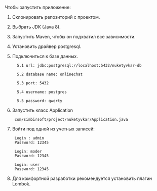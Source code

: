 
Чтобы запустить приложение:

1) Склонировать репозиторий с проектом.

2) Выбрать JDK (Java 8).

3) Запустить Maven, чтобы он подхватил все зависимости.

4) Установить драйвер postgresql.

5) Подключиться к базе данных.

         5.1 url: jdbc:postgresql://localhost:5432/nuketyvkar-db
        
         5.2 database name: onlinechat
     
         5.3 port: 5432
     
         5.4 username: postgres
    
         5.5 password: qwerty
  
6) Запустить класс Application

        com/simbirsoft/project/nuketyvkar/Application.java
        
7) Войти под одной из учетных записей:
        
        Login : admin 
        Password: 12345
        
        Login: moder
        Password: 12345
        
        Login: user
        Password: 12345
        
8) Для комфортной разработки рекомендуется установить плагин Lombok.